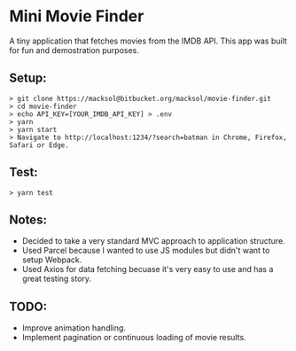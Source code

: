 # Mini Movie Finder
A tiny application that fetches movies from the IMDB API. This app was built for fun and demostration purposes.

## Setup:
```
> git clone https://macksol@bitbucket.org/macksol/movie-finder.git
> cd movie-finder
> echo API_KEY=[YOUR_IMDB_API_KEY] > .env
> yarn
> yarn start
> Navigate to http://localhost:1234/?search=batman in Chrome, Firefox, Safari or Edge.
```

## Test:
```
> yarn test
```

## Notes:
- Decided to take a very standard MVC approach to application structure.
- Used Parcel because I wanted to use JS modules but didn't want to setup Webpack.
- Used Axios for data fetching becuase it's very easy to use and has a great testing story.

## TODO:
- Improve animation handling.
- Implement pagination or continuous loading of movie results.
